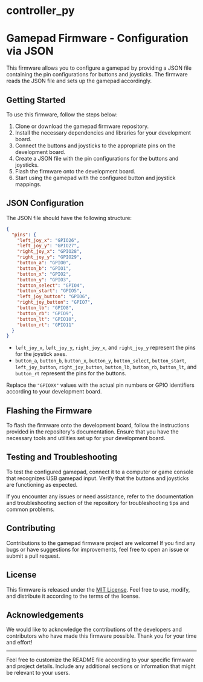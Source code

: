 # controller_py

# Gamepad Firmware - Configuration via JSON

This firmware allows you to configure a gamepad by providing a JSON file containing the pin configurations for buttons and joysticks. The firmware reads the JSON file and sets up the gamepad accordingly.

## Getting Started

To use this firmware, follow the steps below:

1. Clone or download the gamepad firmware repository.
2. Install the necessary dependencies and libraries for your development board.
3. Connect the buttons and joysticks to the appropriate pins on the development board.
4. Create a JSON file with the pin configurations for the buttons and joysticks.
5. Flash the firmware onto the development board.
6. Start using the gamepad with the configured button and joystick mappings.

## JSON Configuration

The JSON file should have the following structure:

```json
{
  "pins": {
    "left_joy_x": "GPIO26",
    "left_joy_y": "GPIO27",
    "right_joy_x": "GPIO28",
    "right_joy_y": "GPIO29",
    "button_a": "GPIO0",
    "button_b": "GPIO1",
    "button_x": "GPIO2",
    "button_y": "GPIO3",
    "button_select": "GPIO4",
    "button_start": "GPIO5",
    "left_joy_button": "GPIO6",
    "right_joy_button": "GPIO7",
    "button_lb": "GPIO8",
    "button_rb": "GPIO9",
    "button_lt": "GPIO10",
    "button_rt": "GPIO11"
  }
}
```

- `left_joy_x`, `left_joy_y`, `right_joy_x`, and `right_joy_y` represent the pins for the joystick axes.
- `button_a`, `button_b`, `button_x`, `button_y`, `button_select`, `button_start`, `left_joy_button`, `right_joy_button`, `button_lb`, `button_rb`, `button_lt`, and `button_rt` represent the pins for the buttons.

Replace the `"GPIOXX"` values with the actual pin numbers or GPIO identifiers according to your development board.

## Flashing the Firmware

To flash the firmware onto the development board, follow the instructions provided in the repository's documentation. Ensure that you have the necessary tools and utilities set up for your development board.

## Testing and Troubleshooting

To test the configured gamepad, connect it to a computer or game console that recognizes USB gamepad input. Verify that the buttons and joysticks are functioning as expected.

If you encounter any issues or need assistance, refer to the documentation and troubleshooting section of the repository for troubleshooting tips and common problems.

## Contributing

Contributions to the gamepad firmware project are welcome! If you find any bugs or have suggestions for improvements, feel free to open an issue or submit a pull request.

## License

This firmware is released under the [MIT License](LICENSE). Feel free to use, modify, and distribute it according to the terms of the license.

## Acknowledgements

We would like to acknowledge the contributions of the developers and contributors who have made this firmware possible. Thank you for your time and effort!

---

Feel free to customize the README file according to your specific firmware and project details. Include any additional sections or information that might be relevant to your users.